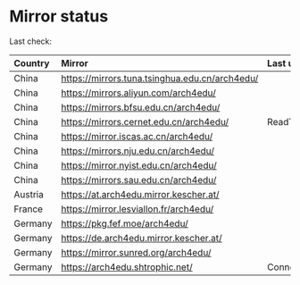 <script src="./time.js"></script>
# Mirror status
Last check: <script type="text/javascript">localize(1752816699.0094666);</script>

|Country|Mirror|Last update|
|:------|:-----|:----------|
|China|https://mirrors.tuna.tsinghua.edu.cn/arch4edu/|<script type="text/javascript">localize(1752778183);</script>|
|China|https://mirrors.aliyun.com/arch4edu/|<script type="text/javascript">localize(1752778183);</script>|
|China|https://mirrors.bfsu.edu.cn/arch4edu/|<script type="text/javascript">localize(1752778183);</script>|
|China|https://mirrors.cernet.edu.cn/arch4edu/|ReadTimeout|
|China|https://mirror.iscas.ac.cn/arch4edu/|<script type="text/javascript">localize(1752778183);</script>|
|China|https://mirrors.nju.edu.cn/arch4edu/|<script type="text/javascript">localize(1752735372);</script>|
|China|https://mirror.nyist.edu.cn/arch4edu/|<script type="text/javascript">localize(1752778183);</script>|
|China|https://mirrors.sau.edu.cn/arch4edu/|<script type="text/javascript">localize(1752259981);</script>|
|Austria|https://at.arch4edu.mirror.kescher.at/|<script type="text/javascript">localize(1752778183);</script>|
|France|https://mirror.lesviallon.fr/arch4edu/|<script type="text/javascript">localize(1752778183);</script>|
|Germany|https://pkg.fef.moe/arch4edu/|<script type="text/javascript">localize(1752778183);</script>|
|Germany|https://de.arch4edu.mirror.kescher.at/|<script type="text/javascript">localize(1752778183);</script>|
|Germany|https://mirror.sunred.org/arch4edu/|<script type="text/javascript">localize(1752778183);</script>|
|Germany|https://arch4edu.shtrophic.net/|ConnectionError|

<script src="./tablefilter/tablefilter.js"></script>
<script src="./table.js"></script>